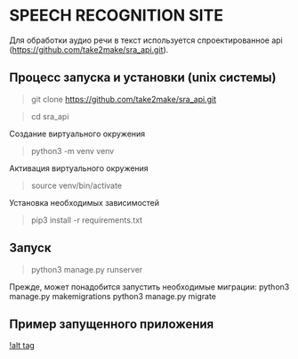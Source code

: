 # SPEECH RECOGNITION SITE

Для обработки аудио речи в текст используется спроектированное api (https://github.com/take2make/sra_api.git).

## Процесс запуска и установки (unix системы)

> git clone https://github.com/take2make/sra_api.git

> cd sra_api

Создание виртуального окружения

> python3 -m venv venv

Активация виртуального окружения

> source venv/bin/activate

Установка необходимых зависимостей

> pip3 install -r requirements.txt

## Запуск

> python3 manage.py runserver

Прежде, может понадобится запустить необходимые миграции:
python3 manage.py makemigrations
python3 manage.py migrate

## Пример запущенного приложения

[!alt tag](https://github.com/take2make/sra_api/blob/main/view.png)
